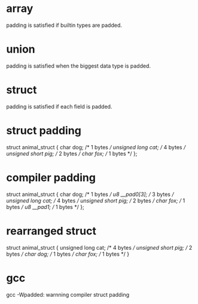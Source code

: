 # array

padding is satisfied if builtin types are padded.

# union

padding is satisfied when the biggest data type is padded.

# struct

padding is satisfied if each field is padded.

# struct padding

struct animal_struct {
    char dog;           /* 1 bytes */
    unsigned long cat;  /* 4 bytes */
    unsigned short pig; /* 2 bytes */
    char fox;           /* 1 bytes */
};

# compiler padding

struct animal_struct {
    char dog;           /* 1 bytes */
    u8 __pad0[3];       /* 3 bytes */
    unsigned long cat;  /* 4 bytes */
    unsigned short pig; /* 2 bytes */
    char fox;           /* 1 bytes */
    u8 __pad1;          /* 1 bytes */
};

# rearranged struct

struct animal_struct {
    unsigned long cat;  /* 4 bytes */
    unsigned short pig; /* 2 bytes */
    char dog;           /* 1 bytes */
    char fox;           /* 1 bytes */
}

# gcc

gcc -Wpadded: warnning compiler struct padding
